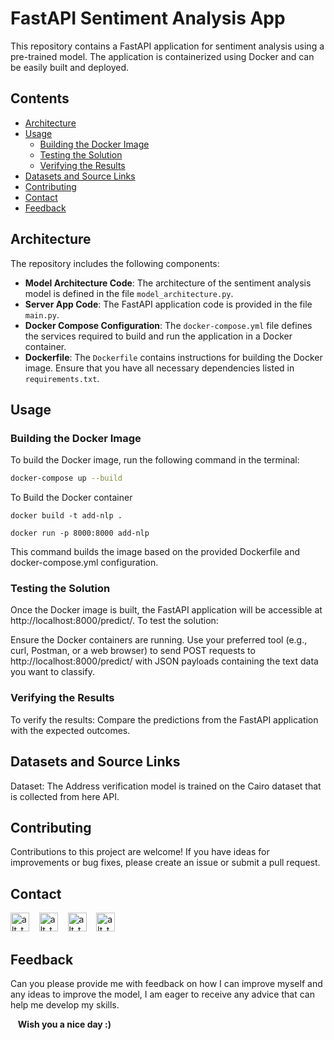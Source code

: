 # FastAPI Sentiment Analysis App

This repository contains a FastAPI application for sentiment analysis using a pre-trained model. The application is containerized using Docker and can be easily built and deployed.

## Contents

- [Architecture](#architecture)
- [Usage](#usage)
  - [Building the Docker Image](#building-the-docker-image)
  - [Testing the Solution](#testing-the-solution)
  - [Verifying the Results](#verifying-the-results)
- [Datasets and Source Links](#datasets-and-source-links)
- [Contributing](#contributing)
- [Contact](#Contact)
- [Feedback](#Feedback)

## Architecture

The repository includes the following components:

- **Model Architecture Code**: The architecture of the sentiment analysis model is defined in the file `model_architecture.py`.
- **Server App Code**: The FastAPI application code is provided in the file `main.py`.
- **Docker Compose Configuration**: The `docker-compose.yml` file defines the services required to build and run the application in a Docker container.
- **Dockerfile**: The `Dockerfile` contains instructions for building the Docker image. Ensure that you have all necessary dependencies listed in `requirements.txt`.

## Usage

### Building the Docker Image

To build the Docker image, run the following command in the terminal:

```bash
docker-compose up --build
```
To Build the Docker container

```
docker build -t add-nlp .
```

```
docker run -p 8000:8000 add-nlp
```
    
This command builds the image based on the provided Dockerfile and docker-compose.yml configuration.

### Testing the Solution
Once the Docker image is built, the FastAPI application will be accessible at http://localhost:8000/predict/. To test the solution:

Ensure the Docker containers are running.
Use your preferred tool (e.g., curl, Postman, or a web browser) to send POST requests to http://localhost:8000/predict/ with JSON payloads containing the text data you want to classify.

### Verifying the Results
To verify the results:
Compare the predictions from the FastAPI application with the expected outcomes.

## Datasets and Source Links
Dataset: The Address verification model is trained on the Cairo dataset that is collected from here API.


## Contributing

Contributions to this project are welcome! If you have ideas for improvements or bug fixes, please create an issue or submit a pull request.

## Contact

[<img alt="alt_text" width="30px" src="https://cdn2.iconfinder.com/data/icons/social-media-2285/512/1_Whatsapp2_colored_svg-512.png" />](https://wa.me/+201006491306)
&nbsp;&nbsp;
[<img alt="alt_text" width="30px" src="https://cdn2.iconfinder.com/data/icons/social-media-2285/512/1_Linkedin_unofficial_colored_svg-512.png" />](https://www.linkedin.com/in/bassem-ahmed-ahmed/)
&nbsp;&nbsp;
[<img alt="alt_text" width="30px" src="https://cdn4.iconfinder.com/data/icons/social-media-logos-6/512/112-gmail_email_mail-256.png" />](mailto:bassemahmed.am@gmail.com)
&nbsp;&nbsp;
[<img alt="alt_text" width="30px" src="https://cdn2.iconfinder.com/data/icons/social-media-2285/512/1_Facebook2_colored_svg-512.png" />](https://www.facebook.com/bassem.ahmed.7712/)


## Feedback

Can you please provide me with feedback on how I can improve myself and any ideas to improve the model, I am eager to receive any advice that can help me develop my skills.

&nbsp;&nbsp;
**Wish you a nice day :)**
